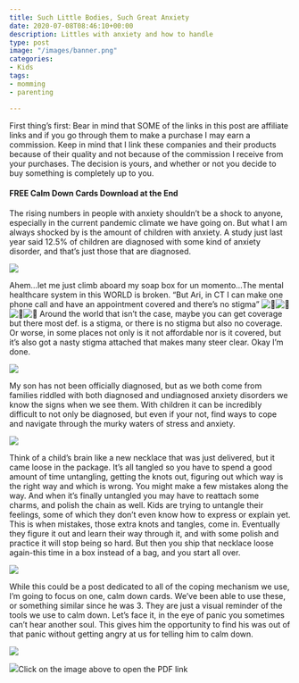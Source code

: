 ```yaml
---
title: Such Little Bodies, Such Great Anxiety
date: 2020-07-08T08:46:10+00:00
description: Littles with anxiety and how to handle
type: post
image: "/images/banner.png"
categories:
- Kids
tags:
- momming
- parenting

---
```

First thing’s first: Bear in mind that SOME of the links in this post are affiliate links and if you go through them to make a purchase I may earn a commission. Keep in mind that I link these companies and their products because of their quality and not because of the commission I receive from your purchases. The decision is yours, and whether or not you decide to buy something is completely up to you.

#### FREE Calm Down Cards Download at the End

The rising numbers in people with anxiety shouldn’t be a shock to anyone, especially in the current pandemic climate we have going on. But what I am always shocked by is the amount of children with anxiety. A study just last year said 12.5% of children are diagnosed with some kind of anxiety disorder, and that’s just those that are diagnosed.

![](https://cookcraftparent.files.wordpress.com/2020/07/img_20200325_084433_603.jpg?w=1024)

Ahem…let me just climb aboard my soap box for un momento…The mental healthcare system in this WORLD is broken. “But Ari, in CT I can make one phone call and have an appointment covered and there’s no stigma” ![👏](https://s0.wp.com/wp-content/mu-plugins/wpcom-smileys/twemoji/2/svg/1f44f.svg)![👏](https://s0.wp.com/wp-content/mu-plugins/wpcom-smileys/twemoji/2/svg/1f44f.svg)![👏](https://s0.wp.com/wp-content/mu-plugins/wpcom-smileys/twemoji/2/svg/1f44f.svg)![👏](https://s0.wp.com/wp-content/mu-plugins/wpcom-smileys/twemoji/2/svg/1f44f.svg) Around the world that isn’t the case, maybe you can get coverage but there most def. is a stigma, or there is no stigma but also no coverage. Or worse, in some places not only is it not affordable nor is it covered, but it’s also got a nasty stigma attached that makes many steer clear. Okay I’m done.

![](https://cookcraftparent.files.wordpress.com/2020/07/00000portrait_00000_burst20200627125600763.jpg?w=768)

My son has not been officially diagnosed, but as we both come from families riddled with both diagnosed and undiagnosed anxiety disorders we know the signs when we see them. With children it can be incredibly difficult to not only be diagnosed, but even if your not, find ways to cope and navigate through the murky waters of stress and anxiety.

![](https://cookcraftparent.files.wordpress.com/2020/07/00100trportrait_00100_burst20200327075749909_cover.jpg?w=768)

Think of a child’s brain like a new necklace that was just delivered, but it came loose in the package. It’s all tangled so you have to spend a good amount of time untangling, getting the knots out, figuring out which way is the right way and which is wrong. You might make a few mistakes along the way. And when it’s finally untangled you may have to reattach some charms, and polish the chain as well. Kids are trying to untangle their feelings, some of which they don’t even know how to express or explain yet. This is when mistakes, those extra knots and tangles, come in. Eventually they figure it out and learn their way through it, and with some polish and practice it will stop being so hard. But then you ship that necklace loose again-this time in a box instead of a bag, and you start all over.

![](https://cookcraftparent.files.wordpress.com/2020/07/2019-03-26_16-49-28_529.jpg?w=768)

While this could be a post dedicated to all of the coping mechanism we use, I’m going to focus on one, calm down cards. We’ve been able to use these, or something similar since he was 3. They are just a visual reminder of the tools we use to calm down. Let’s face it, in the eye of panic you sometimes can’t hear another soul. This gives him the opportunity to find his was out of that panic without getting angry at us for telling him to calm down.

![](https://cookcraftparent.files.wordpress.com/2020/07/img_20200708_141622.jpg?w=840)

[![](https://cookcraftparent.files.wordpress.com/2020/07/1.jpg?w=1024)](https://cookcraftparent.files.wordpress.com/2020/07/i-can-calm-down-1.pdf)Click on the image above to open the PDF link